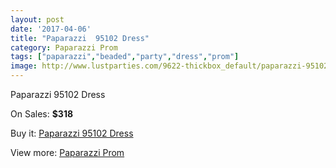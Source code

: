 ```yaml
---
layout: post
date: '2017-04-06'
title: "Paparazzi  95102 Dress"
category: Paparazzi Prom
tags: ["paparazzi","beaded","party","dress","prom"]
image: http://www.lustparties.com/9622-thickbox_default/paparazzi-95102-dress.jpg
---
```

Paparazzi  95102 Dress

On Sales: **$318**
<a href="https://www.lustparties.com/en/paparazzi-prom/3337-paparazzi-95102-dress.html"><amp-img layout="responsive" width="600" height="600" src="//www.lustparties.com/9622-thickbox_default/paparazzi-95102-dress.jpg" alt="Paparazzi  95102 Dress 0" /></a>
<a href="https://www.lustparties.com/en/paparazzi-prom/3337-paparazzi-95102-dress.html"><amp-img layout="responsive" width="600" height="600" src="//www.lustparties.com/9625-thickbox_default/paparazzi-95102-dress.jpg" alt="Paparazzi  95102 Dress 1" /></a>
<a href="https://www.lustparties.com/en/paparazzi-prom/3337-paparazzi-95102-dress.html"><amp-img layout="responsive" width="600" height="600" src="//www.lustparties.com/9624-thickbox_default/paparazzi-95102-dress.jpg" alt="Paparazzi  95102 Dress 2" /></a>
<a href="https://www.lustparties.com/en/paparazzi-prom/3337-paparazzi-95102-dress.html"><amp-img layout="responsive" width="600" height="600" src="//www.lustparties.com/9623-thickbox_default/paparazzi-95102-dress.jpg" alt="Paparazzi  95102 Dress 3" /></a>

Buy it: [Paparazzi  95102 Dress](https://www.lustparties.com/en/paparazzi-prom/3337-paparazzi-95102-dress.html "Paparazzi  95102 Dress")

View more: [Paparazzi Prom](https://www.lustparties.com/en/10-paparazzi-prom "Paparazzi Prom")